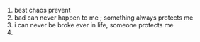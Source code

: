 1. best chaos prevent
2. bad can never happen to me ; something always protects me 
3. i can never be broke ever in life, someone protects me 
4. 